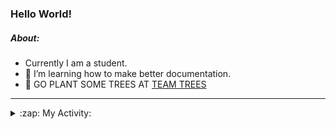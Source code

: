 ### Hello World!

##### About:
- Currently I am a student.
- 🌱 I’m learning how to make better documentation.
- 🌱 GO PLANT SOME TREES AT [TEAM TREES](https://teamtrees.org/)

---
<details>
  <summary>:zap: My Activity:</summary>
  
<!--START_SECTION:waka-->
![Code Time](http://img.shields.io/badge/Code%20Time-1%2C127%20hrs%206%20mins-blue)

**I'm a Night 🦉** 

```text
🌞 Morning                1168 commits        ██░░░░░░░░░░░░░░░░░░░░░░░   08.44 % 
🌆 Daytime                5119 commits        █████████░░░░░░░░░░░░░░░░   36.97 % 
🌃 Evening                3957 commits        ███████░░░░░░░░░░░░░░░░░░   28.58 % 
🌙 Night                  3602 commits        ███████░░░░░░░░░░░░░░░░░░   26.01 % 
```
📅 **I'm Most Productive on Wednesday** 

```text
Monday                   2147 commits        ████░░░░░░░░░░░░░░░░░░░░░   15.51 % 
Tuesday                  1719 commits        ███░░░░░░░░░░░░░░░░░░░░░░   12.42 % 
Wednesday                3260 commits        ██████░░░░░░░░░░░░░░░░░░░   23.54 % 
Thursday                 1609 commits        ███░░░░░░░░░░░░░░░░░░░░░░   11.62 % 
Friday                   1336 commits        ██░░░░░░░░░░░░░░░░░░░░░░░   09.65 % 
Saturday                 1265 commits        ██░░░░░░░░░░░░░░░░░░░░░░░   09.14 % 
Sunday                   2510 commits        █████░░░░░░░░░░░░░░░░░░░░   18.13 % 
```


📊 **This Week I Spent My Time On** 

```text
🔥 Editors: 
VS Code                  5 hrs 23 mins       █████████████████████████   100.00 % 

🐱‍💻 Projects: 
praise                   4 hrs 41 mins       ██████████████████████░░░   87.14 % 
discord-bot              30 mins             ██░░░░░░░░░░░░░░░░░░░░░░░   09.34 % 
CSF22                    11 mins             █░░░░░░░░░░░░░░░░░░░░░░░░   03.52 % 
```


 Last Updated on 23/05/2023 19:08:41 UTC
<!--END_SECTION:waka-->
</details>
